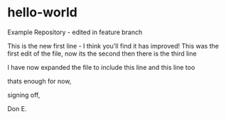 # hello-world
Example Repository - edited in feature branch

This is the new first line - I think you'll find it has improved!
This was the first edit of the file, now its the second
then there is the third line

I have now expanded the file to include this line
and this line too

thats enough for now,

signing off,

Don E.
